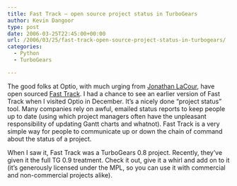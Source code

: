 ```yaml
---
title: Fast Track – open source project status in TurboGears
author: Kevin Dangoor
type: post
date: 2006-03-25T22:45:00+00:00
url: /2006/03/25/fast-track-open-source-project-status-in-turbogears/
categories:
  - Python
  - TurboGears

---
```

The good folks at Optio, with much urging from [Jonathan LaCour][1], have open sourced [Fast Track][2]. I had a chance to see an earlier version of Fast Track when I visited Optio in December. It&#8217;s a nicely done &#8220;project status&#8221; tool. Many companies rely on awful, emailed status reports to keep people up to date (using which project managers often have the unpleasant responsibility of updating Gantt charts and whatnot). Fast Track is a very simple way for people to communicate up or down the chain of command about the status of a project.

When I saw it, Fast Track was a TurboGears 0.8 project. Recently, they&#8217;ve given it the full TG 0.9 treatment. Check it out, give it a whirl and add on to it (it&#8217;s generously licensed under the MPL, so you can use it with commercial and non-commercial projects alike).

 [1]: http://cleverdevil.org
 [2]: http://cleverdevil.org/fasttrack